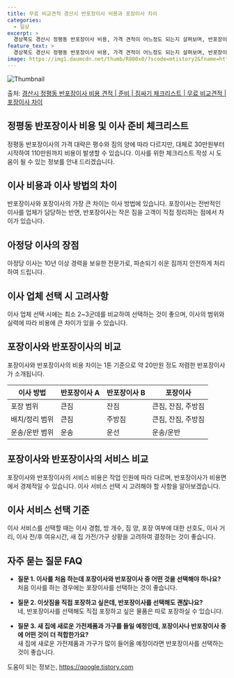 ```yaml
---
title: 무료 비교견적 경산시 반포장이사 비용과 포장이사 차이
categories:
  - 일상
excerpt: >
  경상북도 경산시 정평동 반포장이사 비용, 가격 견적이 어느정도 되는지 살펴보며, 반포장이사를 준비함에 있어 짐싸기 준비 체크리스트가 무엇인지 보겠습니다. 마지막으로 포장이사와 차이점을 통해 무료 비교견적으로 어떤 것이 더 합리적인 선택인지 공유 드립니다.경산시 정평동 포장이사 견적 샘플 보기 👈 클릭경산시 정평동 포장이사 가격 살펴보기 👈 클릭경산시 정평동 반포장이사 평균 이사 비용평수경산시 정평동 평균 이사 비용원룸 이사9평 이하 (1톤)30만원~투룸/쓰리룸 이사16평 ~ 20평 (2.5톤)80만원~쓰리룸 이사21평 (5톤) ~110만원~우리집 무료 이사견적 받기 👈 클릭포장 vs 반포장: 이사 방법의 가장 큰 차이이사 방법에는 큰 짐을 업체가 처리하는 포장과 고객이 작은 짐을 정리하는 반포장의 ..
feature_text: >
  경상북도 경산시 정평동 반포장이사 비용, 가격 견적이 어느정도 되는지 살펴보며, 반포장이사를 준비함에 있어 짐싸기 준비 체크리스트가 무엇인지 보겠습니다. 마지막으로 포장이사와 차이점을 통해 무료 비교견적으로 어떤 것이 더 합리적인 선택인지 공유 드립니다.경산시 정평동 포장이사 견적 샘플 보기 👈 클릭경산시 정평동 포장이사 가격 살펴보기 👈 클릭경산시 정평동 반포장이사 평균 이사 비용평수경산시 정평동 평균 이사 비용원룸 이사9평 이하 (1톤)30만원~투룸/쓰리룸 이사16평 ~ 20평 (2.5톤)80만원~쓰리룸 이사21평 (5톤) ~110만원~우리집 무료 이사견적 받기 👈 클릭포장 vs 반포장: 이사 방법의 가장 큰 차이이사 방법에는 큰 짐을 업체가 처리하는 포장과 고객이 작은 짐을 정리하는 반포장의 ..
image: https://img1.daumcdn.net/thumb/R800x0/?scode=mtistory2&fname=https%3A%2F%2Fblog.kakaocdn.net%2Fdn%2FFm0FX%2FbtsHaR9Jt4h%2F1xVn3CDEmeKU6aDdhwDAsK%2Fimg.webp
---
```


![Thumbnail](https://img1.daumcdn.net/thumb/R800x0/?scode=mtistory2&fname=https%3A%2F%2Fblog.kakaocdn.net%2Fdn%2FFm0FX%2FbtsHaR9Jt4h%2F1xVn3CDEmeKU6aDdhwDAsK%2Fimg.webp)

<p>출처: <a href="https://qoogle.tistory.com/9411" rel="dofollow">경산시 정평동 반포장이사 비용 견적 | 준비 | 짐싸기 체크리스트 | 무료 비교견적 | 포장이사 차이</a> </p>

## 정평동 반포장이사 비용 및 이사 준비 체크리스트

정평동 반포장이사의 가격 대략은 평수와 짐의 양에 따라 다르지만, 대체로 30만원부터 시작하여 110만원까지 비용이 발생할 수 있습니다.
이사를 위한 체크리스트 작성 시 도움이 될 수 있는 정보를 안내 드리겠습니다.

## **이사 비용과 이사 방법의 차이**

반포장이사와 포장이사의 가장 큰 차이는 이사 방법에 있습니다. 포장이사는 전반적인 이사를 업체가 담당하는 반면, 반포장이사는 작은 짐을
고객이 직접 정리하는 점에서 차이가 있습니다.

## **아정당 이사의 장점**

아정당 이사는 10년 이상 경력을 보유한 전문가로, 파손되기 쉬운 짐까지 안전하게 처리하여 드립니다.

## **이사 업체 선택 시 고려사항**

이사 업체 선택 시에는 최소 2~3군데를 비교하여 선택하는 것이 좋으며, 이사의 범위와 실력에 따라 비용에 큰 차이가 있을 수 있습니다.

## 포장이사와 반포장이사의 비교

포장이사와 반포장이사의 비용 차이는 1톤 기준으로 약 20만원 정도 저렴한 반포장이사가 소개됩니다.

**이사 방법** | **반포장이사 A** | **반포장이사 B** | **포장이사**  
---|---|---|---  
포장 범위 | 큰짐 | 잔짐 | 큰짐, 잔짐, 주방짐  
배치/정리 범위 | 큰짐 | 주방짐 | 큰짐, 잔짐, 주방짐  
운송/운반 범위 | 운송 | 운선 | 운송/운반  
  
## 포장이사와 반포장이사의 서비스 비교

포장이사와 반포장이사의 서비스 비용은 작업 인원에 따라 다르며, 반포장이사가 비용면에서 경제적일 수 있습니다. 이사 서비스 선택 시 고려해야
할 사항을 알아보겠습니다.

## **이사 서비스 선택 기준**

이사 서비스를 선택할 때는 이사 경험, 방 개수, 짐 양, 포장 여부에 대한 선호도, 이사 거리, 이사 전/후 여유시간, 새 집 가전/가구
상황을 고려하여 결정하는 것이 좋습니다.

## 자주 묻는 질문 FAQ

  * **질문 1. 이사를 처음 하는데 포장이사와 반포장이사 중 어떤 것을 선택해야 하나요?**  
처음 이사를 하는 경우에는 포장이사를 선택하는 것이 좋습니다.

  * **질문 2. 이삿짐을 직접 포장하고 싶은데, 반포장이사를 선택해도 괜찮나요?**  
네, 반포장이사를 선택해도 직접 포장하고 싶은 물품은 따로 포장하실 수 있습니다.

  * **질문 3. 새 집에 새로운 가전제품과 가구를 들일 예정인데, 포장이사나 반포장이사 중에 어떤 것이 더 적합한가요?**  
새 집에 새로운 가전제품과 가구가 많이 들어올 예정이라면 반포장이사를 선택하는 것이 좋습니다.



 

도움이 되는 정보는, <a href="https://qoogle.tistory.com" rel="dofollow">https://qoogle.tistory.com</a>


